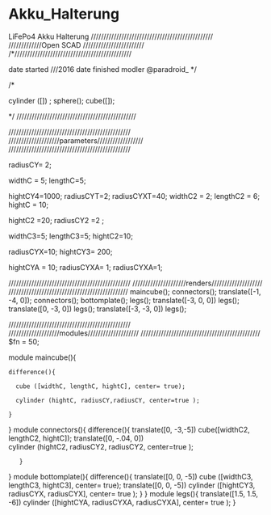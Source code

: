 # Akku_Halterung
LiFePo4 Akku Halterung
////////////////////////////////////////////////
/////////////Open SCAD ////////////////////////
/*//////////////////////////////////////////////

date started  ///2016
date finished
modler @paradroid_
*/

/*

cylinder ([]) ;   sphere();  cube([]);

*/
///////////////////////////////////////////////

////////////////////////////////////////////////
////////////////////parameters//////////////////
////////////////////////////////////////////////

radiusCY= 2;

widthC = 5;
lengthC=5;

hightCY4=1000; 
radiusCYT=2;
radiusCYXT=40;
widthC2 = 2;
lengthC2 = 6;
hightC = 10;

hightC2 =20;
radiusCY2 =2 ;


widthC3=5; 
lengthC3=5; 
hightC2=10;

radiusCYX=10;
hightCY3= 200;

hightCYA = 10;
radiusCYXA= 1; 
radiusCYXA=1;

////////////////////////////////////////////////
/////////////////////renders////////////////////
///////////////////////////////////////////////
maincube();
connectors();
translate([-1, -4, 0]);
connectors();
bottomplate();
legs();
translate([-3, 0, 0])
legs();
translate([0, -3, 0])
legs();
translate([-3, -3, 0])
legs();


////////////////////////////////////////////////
////////////////////modules////////////////////
///////////////////////////////////////////////
$fn = 50;

module maincube(){
    
    
        
  
    
    difference(){
        
      cube ([widthC, lengthC, hightC], center= true);
        
      cylinder (hightC, radiusCY,radiusCY, center=true );
   
    }
}
  module connectors(){
       difference(){
      translate([0, -3,-5])
        cube([widthC2, lengthC2, hightC]);
           translate([0, -.04, 0])  
          cylinder (hightC2, radiusCY2, radiusCY2, center=true );
        
       }
   }
   module bottomplate(){
         difference(){
        translate([0, 0, -5])
      cube ([widthC3, lengthC3, hightC3], center= true);
        translate([0, 0, -5])
     cylinder ([hightCY3, radiusCYX, radiusCYX], center= true  );
         }
     }
     module legs(){ 
         translate([1.5, 1.5, -6])
           cylinder ([hightCYA, radiusCYXA, radiusCYXA], center= true );
     }
